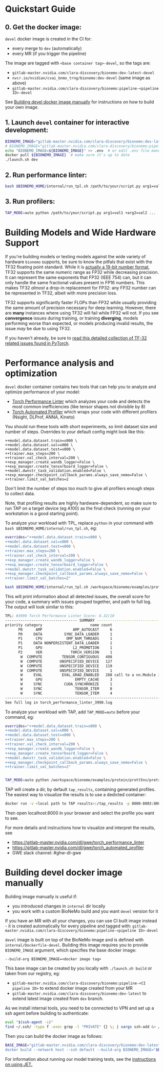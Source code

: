 # Quickstart Guide
## 0. Get the docker image:

`devel` docker image is created in the CI for:
* every merge to `dev` (automatically)
* every MR (if you trigger the pipeline)

The image are tagged with `<base container tag>-devel`, so the tags are:
* `gitlab-master.nvidia.com/clara-discovery/bionemo:dev-latest-devel`
* `nvcr.io/nvidian/cvai_bnmo_trng/bionemo:dev-devel` (same image as above)
* `gitlab-master.nvidia.com/clara-discovery/bionemo:pipeline-<pipeline ID>-devel`

See [Building devel docker image manually](#building-devel-docker-image-manually) for instructions on how to build your own image.

## 1. Launch `devel` container for interactive development:

```bash
BIONEMO_IMAGE="gitlab-master.nvidia.com/clara-discovery/bionemo:dev-latest-devel"  # from dev
# BIONEMO_IMAGE="gitlab-master.nvidia.com/clara-discovery/bionemo:pipeline-<pipeline ID>-devel"  # from your MR
echo "BIONEMO_IMAGE=${BIONEMO_IMAGE}" >> .env  # or edit .env file manually
docker pull ${BIONEMO_IMAGE}  # make sure it's up to date
./launch.sh dev
```

## 2. Run performance linter:
```bash
bash $BIONEMO_HOME/internal/run_tpl.sh /path/to/your/script.py arg1=val1 +arg2=val2 ...
```

## 3. Run profilers:
```bash
TAP_MODE=auto python /path/to/your/script.py arg1=val1 +arg2=val2 ...
```



# Building Models and Wide Hardware Support

If you're building models or testing models against the wide variety of hardware `bionemo` supports, be sure to know the pitfals that exist with the TF32 floating point standard. While it is [actually a 19-bit number format](https://moocaholic.medium.com/fp64-fp32-fp16-bfloat16-tf32-and-other-members-of-the-zoo-a1ca7897d407), TF32 supports the same numeric range as FP32 while decreasing precision. It can represent the same exponents that FP32 (IEEE 754) can, but it can only handle the same fractional values present in FP16 numbers. This makes TF32 _almost_ a drop-in replacement for FP32: any FP32 number can be represented in TF32, albeit with more precision loss.

TF32 supports significantly faster FLOPs than FP32 while usually providing the same amount of precision necessary for deep learning. However, there are **many** instances where using TF32 will fail while FP32 will not. If you see **convergence** issues during training, or training **diverging**, models performing worse than expected, or models producing invalid results, the issue _may_ be due to using TF32.

If you haven't already, be sure to [read this detailed collection of TF-32 related issues found in PyTorch](https://docs.google.com/document/d/1O1JTi33VgNykZLr6F-Qn4CphFmBYXdoxFBBoUorOYrs/edit).



# Performance analysis and optimization

`devel` docker container contains two tools that can help you to analyze and optimize performance of your model:
* [Torch Performance Linter](https://gitlab-master.nvidia.com/dl/gwe/torch_performance_linter) which analyzes your code and detects the most common inefficiencies (like tensor shapes not divisible by 8)
* [Torch Automated Profiler](https://gitlab-master.nvidia.com/dl/gwe/torch_automated_profiler) which wraps your code with different profilers (Nsight, DLProf, ANNA, Kineto)

You should run these tools with short experiments, so limit dataset size and number of steps. Overrides to your default config might look like this:

```
++model.data.dataset.train=x000 \
++model.data.dataset.val=x000 \
++model.data.dataset.test=x000 \
++trainer.max_steps=200 \
++trainer.val_check_interval=200 \
++exp_manager.create_wandb_logger=False \
++exp_manager.create_tensorboard_logger=False \
++model.dwnstr_task_validation.enabled=False \
++exp_manager.checkpoint_callback_params.always_save_nemo=False \
++trainer.limit_val_batches=2
```

Don't limit the number of steps too much to give all profilers enough steps to collect data.

Note, that profiling results are highly hardware-dependent, so make sure to run TAP on a target device (eg A100) as the final check (running on your workstation is a good starting point).


To analyze your workload with TPL, replace `python` in your command with `bash $BIONEMO_HOME/internal/run_tpl.sh`, eg:
```bash
overrides="++model.data.dataset.train=x000 \
++model.data.dataset.val=x000 \
++model.data.dataset.test=x000 \
++trainer.max_steps=200 \
++trainer.val_check_interval=200 \
++exp_manager.create_wandb_logger=False \
++exp_manager.create_tensorboard_logger=False \
++model.dwnstr_task_validation.enabled=False \
++exp_manager.checkpoint_callback_params.always_save_nemo=False \
++trainer.limit_val_batches=2"

bash $BIONEMO_HOME/internal/run_tpl.sh /workspace/bionemo/examples/protein/prott5nv/pretrain.py ${overrides}
```

This will print information about all detected issues, the overall score for your code, a summary with issues grouped together, and path to full log. The output will look similar to this:
```bash
TPL: #3990 Torch Performance Linter Score: 8.32/10
--------------------------------- SUMMARY ---------------------------------
priority category                      name count                                                                                                                                                                                                                                    msg
      P0      AMP              AMP_AUTOCAST     6                                                                                                                                                                                PyTorch AMP (torch.cuda.amp.autocast) should be enabled
      P0     DATA          SYNC_DATA_LOADER     1                                                                                                                             use asynchronous torch.utils.data.DataLoader with num_workers > 0, detected a call with {'num_workers': 0}
      P1      CPU           OMP_NUM_THREADS     1                                                                                               detected env variable OMP_NUM_THREADS=None, set OMP_NUM_THREADS, the optimal value depends on the workload, default to OMP_NUM_THREADS=1
      P1     DATA NONPERSISTENT_DATA_LOADER     1                                                                                                                       use torch.utils.data.DataLoader with persistent_workers=True, detected a call with {'persistent_workers': False}
      P1      GPU              L2_PROMOTION     1                                                                                                                      increase maximum fetch granularity of GPU L2 cache to 128 bytes, detected cudaLimitMaxL2FetchGranularity=64 bytes
      P2      VER             TORCH_VERSION     1                                                                                                                                             minimum recommended PyTorch version is 2.0.0, currently running in version 2.0.0a0+1767026
       W  COMPUTE         TENSOR_CONTIGUOUS   408                                                                                                called torch.Tensor.contiguous on non-contiguous Tensor(device=cuda:0), data transposes are expensive and should be avoided if possible
       W  COMPUTE        UNSPECIFIED_DEVICE   127                                           called torch.empty with an unspecified device argument, explicitly set the device or globally set the default device with torch.set_default_tensor_type() to avoid unnecessary data movement
       W  COMPUTE        UNSPECIFIED_DEVICE   119                                          called torch.tensor with an unspecified device argument, explicitly set the device or globally set the default device with torch.set_default_tensor_type() to avoid unnecessary data movement
       W  COMPUTE        UNSPECIFIED_DEVICE     1                                           called torch.zeros with an unspecified device argument, explicitly set the device or globally set the default device with torch.set_default_tensor_type() to avoid unnecessary data movement
       W     EVAL         EVAL_GRAD_ENABLED   288 call to a nn.Module in eval mode returned a tensor with an attribute requires_grad=True, typically gradients are not needed in evaluation mode, run the evaluation under torch.no_grad context manager to disable gradient computation
       W      GPU               EMPTY_CACHE     3                                                                                                                                                               Forcing a cache clear can be expensive and should be avoided if possible
       W     SYNC          CUDA_SYNCHRONIZE     1                                                                                                                                          torch.cuda.synchronize() causes host-device synchronization and should be avoided if possible
       W     SYNC               TENSOR_ITEM     8                                                         called torch.Tensor.item on Tensor(device=cuda:0), torch.Tensor.item causes an implicit host-device synchronization if called on GPU tensors and should be avoided if possible
       W     SYNC               TENSOR_ITEM     4                                                            called torch.Tensor.item on Tensor(device=cpu), torch.Tensor.item causes an implicit host-device synchronization if called on GPU tensors and should be avoided if possible
---------------------------------------------------------------------------
See full log in torch_performance_linter_3990.log
```


To analyze your workload with TAP, add `TAP_MODE=auto` before your command, eg:

```bash
overrides="++model.data.dataset.train=x000 \
++model.data.dataset.val=x000 \
++model.data.dataset.test=x000 \
++trainer.max_steps=200 \
++trainer.val_check_interval=200 \
++exp_manager.create_wandb_logger=False \
++exp_manager.create_tensorboard_logger=False \
++model.dwnstr_task_validation.enabled=False \
++exp_manager.checkpoint_callback_params.always_save_nemo=False \
++trainer.limit_val_batches=2"


TAP_MODE=auto python /workspace/bionemo/examples/protein/prott5nv/pretrain.py ${overrides}
```

TAP will create a dir, by default `tap_results`, containing generated profiles. The easiest way to visualize the results is to use a dedicted container:
```bash
docker run -v <local path to TAP results>:/tap_results -p 8000-8003:8000-8003 -t gitlab-master.nvidia.com/dl/gwe/torch_automated_profiler/viz:release
```
Then open localhost:8000 in your browser and select the profile you want to see.


For more details and instructions how to visualize and interpret the results, see
* https://gitlab-master.nvidia.com/dl/gwe/torch_performance_linter
* https://gitlab-master.nvidia.com/dl/gwe/torch_automated_profiler
* GWE slack channel: #ghw-dl-gwe


# Building devel docker image manually

Building image manually is useful if:
* you introduced changes in `internal` dir locally
* you work with a custom BioNeMo build and you want `devel` version for it

If you have an MR with all your changes, you can use CI built image instead - it is created automatically for every pipeline and tagged with: `gitlab-master.nvidia.com/clara-discovery/bionemo:pipeline-<pipeline ID>-devel`


`devel` image is built on top of the BioNeMo image and is defined with `internal/Dockerfile-devel`.
Building this image requires you to provide `BIONEMO_IMAGE` argument, which specifies the base docker image:
```
--build-arg BIONEMO_IMAGE=<docker image tag>
```

This base image can be created by you locally with `./launch.sh build` or taken from our registry, eg:
* `gitlab-master.nvidia.com/clara-discovery/bionemo:pipeline-<CI pipeline ID>` to extend docker image created from your MR
* `gitlab-master.nvidia.com/clara-discovery/bionemo:dev-latest` to extend latest image created from `dev` branch.


As we install internal tools, you need to be connected to VPN and set up a ssh agent before building to authenticate:

```bash
eval "$(ssh-agent -s)"
find ~/.ssh/ -type f -exec grep -l "PRIVATE" {} \; | xargs ssh-add &> /dev/null
```

Then you can build the docker image as follows:
```bash
BASE_IMAGE="gitlab-master.nvidia.com/clara-discovery/bionemo:dev-latest
docker build --network host --ssh default --build-arg BIONEMO_IMAGE="$BASE_IMAGE" -t ${BASE_IMAGE}-devel -f internal/Dockerfile-devel .
```

For information about running our model training tests, see the [instructions on using JET.](./jet/README.md)
